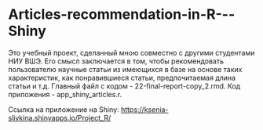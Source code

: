 # Articles-recommendation-in-R---Shiny

Это учебный проект, сделанный мною совместно с другими студентами НИУ ВШЭ. Его смысл заключается в том, чтобы рекомендовать пользователю научные статьи из имеющихся в базе на основе таких характеристик, как понравившиеся статьи, предпочитаемая длина статьи и т.д. Главный файл с кодом - 22-final-report-copy_2.rmd. Код приложения - app_shiny_articles.r.

Ссылка на приложение на Shiny:
https://ksenia-slivkina.shinyapps.io/Project_R/
